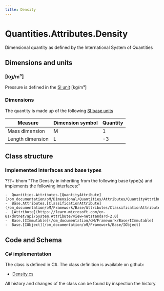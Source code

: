 ```yaml
---
title: Density
---
```


# Quantities.Attributes.Density

Dimensional quantity as defined by the International System of Quantities

## Dimensions and units

### [kg/m³]

Pressure is defined in the [SI unit](https://bhom.xyz/documentation/BHoM_oM/BHoM-Units-conventions/) [kg/m³]

### Dimensions

The quantity is made up of the following [SI base units](https://en.wikipedia.org/wiki/SI_base_unit)

| Measure        | Dimension symbol | Quantity |
|------------------|--------|----------|
| Mass dimension |  M  |1  |
| Length dimension |  L  |-3  |


## Class structure

### Implemented interfaces and base types

???+ bhom "The Density in inheriting from the following base type(s) and implements the following interfaces:"

    -  Quantities.Attributes.[QuantityAttribute](/om_documentation/oM/Dimensional/Quantities/Attributes/QuantityAttribute)
    -  Base.Attributes.[ClassificationAttribute](/om_documentation/oM/Framework/Base/Attributes/ClassificationAttribute)
    -  [Attribute](https://learn.microsoft.com/en-us/dotnet/api/System.Attribute?view=netstandard-2.0)
    -  Base.[IImmutable](/om_documentation/oM/Framework/Base/IImmutable)
    -  Base.[IObject](/om_documentation/oM/Framework/Base/IObject)




## Code and Schema

### C# implementation

The class is defined in C#. The class definition is available on github:

- [Density.cs](https://github.com/BHoM/BHoM/blob/develop/Quantities_oM/Attributes\Density.cs)

All history and changes of the class can be found by inspection the history.
